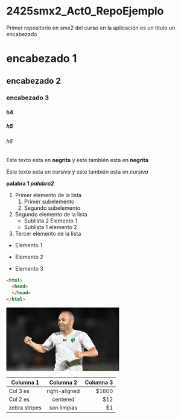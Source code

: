 # 2425smx2_Act0_RepoEjemplo
Primer repositorio en smx2 del curso en la aplicación
es un titulo un encabezado
# encabezado 1
## encabezado 2
### encabezado 3
#### h4
##### h5
###### h6

Este texto esta en **negrita** y este también esta en __negrita__

Este texto esta en *cursiva* y este también esta en _cursiva_

**palabra 1 _palabra2_**

1. Primer elemento de la lista
	1. Primer subelemento
	2. Segundo subelemento
2. Segundo elemento de la lista
	* Sublista 2 Elemento 1
	* Sublista 1 elemento 2
3. Tercer elemento de la lista

* Elemento 1
- Elemento 2
+ Elemento 3

```html
<html>
  <head>
  </head>
</html>
``` 

![iniesta](https://github.com/MARTIPIDEMUNT/2425smx2_Act0_RepoEjemplo/blob/main/iniesta.jpeg "iniesta futbol")

|Columna 1 |Columna 2 | Columna 3 |
|--------------------|:---------------------:|------------------:|
|Col 3 es |right-aligned|$1600|
|Col 2 es |centered|$12|
|zebra stripes |son limpias|$1|